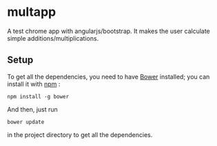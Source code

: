 multapp
=======
A test chrome app with angularjs/bootstrap. It makes the user calculate simple additions/multiplications.


Setup
-----
To get all the dependencies, you need to have [Bower](http://bower.io) installed; you can install it with [npm](https://www.npmjs.org/) :

    npm install -g bower

And then, just run

    bower update

in the project directory to get all the dependencies.
